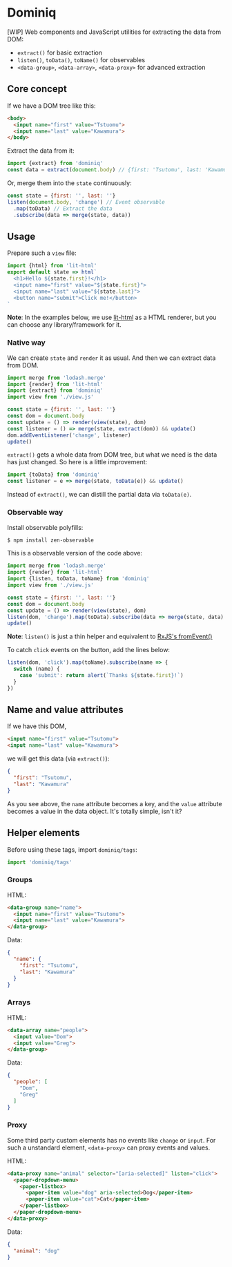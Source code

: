 # Dominiq

[WIP] Web components and JavaScript utilities for extracting the data from DOM:

- `extract()` for basic extraction
- `listen()`, `toData()`, `toName()` for observables
- `<data-group>`, `<data-array>`, `<data-proxy>` for advanced extraction


## Core concept

If we have a DOM tree like this:

```html
<body>
  <input name="first" value="Tstuomu">
  <input name="last" value="Kawamura">
</body>
```

Extract the data from it:

```javascript
import {extract} from 'dominiq'
const data = extract(document.body) // {first: 'Tsutomu', last: 'Kawamura'}
```

Or, merge them into the `state` continuously:

```javascript
const state = {first: '', last: ''}
listen(document.body, 'change') // Event observable
  .map(toData) // Extract the data
  .subscribe(data => merge(state, data))
```

## Usage

Prepare such a `view` file:

```javascript
import {html} from 'lit-html'
export default state => html`
  <h1>Hello ${state.first}!</h1>
  <input name="first" value="${state.first}">
  <input name="last" value="${state.last}">
  <button name="submit">Click me!</button>
`
```

**Note**: In the examples below, we use [lit-html](https://github.com/Polymer/lit-html) as a HTML renderer, but you can choose any library/framework for it.

### Native way

We can create `state` and `render` it as usual. And then we can extract data from DOM.

```javascript
import merge from 'lodash.merge'
import {render} from 'lit-html'
import {extract} from 'dominiq'
import view from './view.js'

const state = {first: '', last: ''}
const dom = document.body
const update = () => render(view(state), dom)
const listener = () => merge(state, extract(dom)) && update()
dom.addEventListener('change', listener)
update()
```

`extract()` gets a whole data from DOM tree, but what we need is the data has just changed. So here is a little improvement:

```javascript
import {toData} from 'dominiq'
const listener = e => merge(state, toData(e)) && update()
```

Instead of `extract()`, we can distill the partial data via `toData(e)`.

### Observable way

Install observable polyfills:

```bash
$ npm install zen-observable
```

This is a observable version of the code above:

```javascript
import merge from 'lodash.merge'
import {render} from 'lit-html'
import {listen, toData, toName} from 'dominiq'
import view from './view.js'

const state = {first: '', last: ''}
const dom = document.body
const update = () => render(view(state), dom)
listen(dom, 'change').map(toData).subscribe(data => merge(state, data) && update())
update()
```

**Note**: `listen()` is just a thin helper and equivalent to [RxJS's fromEvent()](http://reactivex.io/rxjs/class/es6/Observable.js~Observable.html#static-method-fromEvent)

To catch `click` events on the button, add the lines below:

```javascript
listen(dom, 'click').map(toName).subscribe(name => {
  switch (name) {
    case 'submit': return alert(`Thanks ${state.first}!`)
  }
})
```

## Name and value attributes

If we have this DOM,

```html
<input name="first" value="Tsutomu">
<input name="last" value="Kawamura">
```

we will get this data (via `extract()`):

```json
{
  "first": "Tsutomu",
  "last": "Kawamura"
}
```

As you see above, the `name` attribute becomes a key, and the `value` attribute becomes a value in the data object. It's totally simple, isn't it?

## Helper elements

Before using these tags, import `dominiq/tags`:

```javascript
import 'dominiq/tags'
```

### Groups

HTML:

```html
<data-group name="name">
  <input name="first" value="Tsutomu">
  <input name="last" value="Kawamura">
</data-group>
```

Data:

```json
{
  "name": {
    "first": "Tsutomu",
    "last": "Kawamura"
  }
}
```

### Arrays

HTML:

```html
<data-array name="people">
  <input value="Dom">
  <input value="Greg">
</data-group>
```

Data:

```json
{
  "people": [
    "Dom",
    "Greg"
  ]
}
```

### Proxy

Some third party custom elements has no events like `change` or `input`. For such a unstandard element, `<data-proxy>` can proxy events and values.

HTML:

```html
<data-proxy name="animal" selector="[aria-selected]" listen="click">
  <paper-dropdown-menu>
    <paper-listbox>
      <paper-item value="dog" aria-selected>Dog</paper-item>
      <paper-item value="cat">Cat</paper-item>
    </paper-listbox>
  </paper-dropdown-menu>
</data-proxy>
```

Data:

```json
{
  "animal": "dog"
}
```
